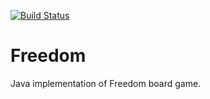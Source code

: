 [![Build Status](https://travis-ci.org/nicolameneghini/Freedom.svg?branch=master)](https://travis-ci.org/nicolameneghini/Freedom)

# Freedom

Java implementation of Freedom board game.

